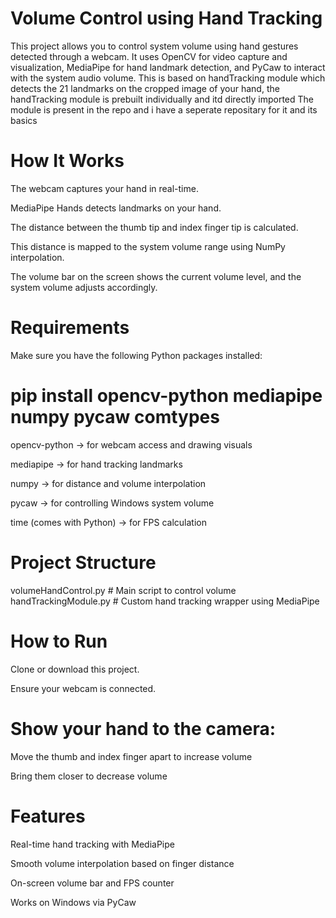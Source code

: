 # Volume Control using Hand Tracking
This project allows you to control system volume using hand gestures detected through a webcam.
It uses OpenCV for video capture and visualization, MediaPipe for hand landmark detection, and PyCaw to interact with the system audio volume.
This is based on handTracking module which detects the 21 landmarks on the cropped image of your hand, the handTracking module is prebuilt individually and itd directly imported
The module is present in the repo and i have a seperate repositary for it and its basics

# How It Works
The webcam captures your hand in real-time.

MediaPipe Hands detects landmarks on your hand.

The distance between the thumb tip and index finger tip is calculated.

This distance is mapped to the system volume range using NumPy interpolation.

The volume bar on the screen shows the current volume level, and the system volume adjusts accordingly.

# Requirements
Make sure you have the following Python packages installed:

# pip install opencv-python mediapipe numpy pycaw comtypes

opencv-python → for webcam access and drawing visuals

mediapipe → for hand tracking landmarks

numpy → for distance and volume interpolation

pycaw → for controlling Windows system volume

time (comes with Python) → for FPS calculation

# Project Structure

volumeHandControl.py       # Main script to control volume
handTrackingModule.py      # Custom hand tracking wrapper using MediaPipe
# How to Run
Clone or download this project.

Ensure your webcam is connected.

# Show your hand to the camera:

Move the thumb and index finger apart to increase volume

Bring them closer to decrease volume

# Features
Real-time hand tracking with MediaPipe

Smooth volume interpolation based on finger distance

On-screen volume bar and FPS counter

Works on Windows via PyCaw
